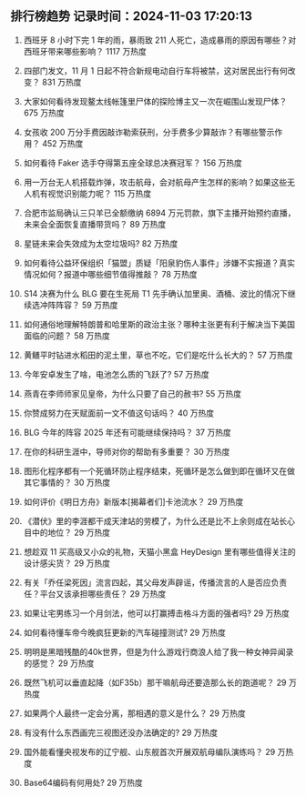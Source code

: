 
## 排行榜趋势 记录时间：2024-11-03 17:20:13
  
  1. 西班牙 8 小时下完 1 年的雨，暴雨致 211 人死亡，造成暴雨的原因有哪些？对西班牙带来哪些影响？ 1117 万热度
    
  2. 四部门发文，11 月 1 日起不符合新规电动自行车将被禁，这对居民出行有何改变？ 831 万热度
    
  3. 大家如何看待发现鳌太线帐篷里尸体的探险博主又一次在崛围山发现尸体？ 675 万热度
    
  4. 女孩收 200 万分手费因敲诈勒索获刑，分手费多少算敲诈？有哪些警示作用？ 452 万热度
    
  5. 如何看待 Faker 选手夺得第五座全球总决赛冠军？ 156 万热度
    
  6. 用一万台无人机搭载炸弹，攻击航母，会对航母产生怎样的影响？如果这些无人机有视觉识别能力呢？ 115 万热度
    
  7. 合肥市监局确认三只羊已全额缴纳 6894 万元罚款，旗下主播开始预约直播，未来会全面恢复直播带货吗？ 89 万热度
    
  8. 星链未来会失效成为太空垃圾吗? 82 万热度
    
  9. 如何看待公益环保组织「猫盟」质疑「阳泉豹伤人事件」涉嫌不实报道？真实情况如何？报道中哪些细节值得推敲？ 78 万热度
    
  10. S14 决赛为什么 BLG 要在生死局 T1 先手确认加里奥、酒桶、波比的情况下继续选冲阵阵容？ 59 万热度
    
  11. 如何通俗地理解特朗普和哈里斯的政治主张？哪种主张更有利于解决当下美国面临的问题？ 58 万热度
    
  12. 黄鳝平时钻进水稻田的泥土里，草也不吃，它们是吃什么长大的？ 57 万热度
    
  13. 今年安卓发生了啥，电池怎么质的飞跃了? 57 万热度
    
  14. 燕青在李师师家见皇帝，为什么只要了自己的赦书? 55 万热度
    
  15. 你赞成努力在天赋面前一文不值这句话吗？ 40 万热度
    
  16. BLG 今年的阵容 2025 年还有可能继续保持吗？ 37 万热度
    
  17. 在你的科研生涯中，导师对你的帮助有多重要？ 30 万热度
    
  18. 图形化程序都有一个死循环防止程序结束，死循环是怎么做到即在循环又在做其它事情的？ 30 万热度
    
  19. 如何评价《明日方舟》新版本[揭幕者们]卡池流水？ 29 万热度
    
  20. 《潜伏》里的李涯都干成天津站的劳模了，为什么还是比不上余则成在站长心目中的地位？ 29 万热度
    
  21. 想趁双 11 买高级又小众的礼物，天猫小黑盒 HeyDesign 里有哪些值得关注的设计感尖货？ 29 万热度
    
  22. 有关「乔任梁死因」流言四起，其父母发声辟谣，传播流言的人是否应负责任？平台又该承担哪些责任？ 29 万热度
    
  23. 如果让宅男练习一个月剑法，他可以打赢搏击格斗方面的强者吗? 29 万热度
    
  24. 如何看待懂车帝今晚疯狂更新的汽车碰撞测试? 29 万热度
    
  25. 明明是黑暗残酷的40k世界，但是为什么游戏行商浪人给了我一种女神异闻录的感觉？ 29 万热度
    
  26. 既然飞机可以垂直起降（如F35b）那干嘛航母还要造那么长的跑道呢？ 29 万热度
    
  27. 如果两个人最终一定会分离，那相遇的意义是什么？ 29 万热度
    
  28. 有没有什么东西画完三视图还没办法确定的? 29 万热度
    
  29. 国外能看懂央视发布的辽宁舰、山东舰首次开展双航母编队演练吗？ 29 万热度
    
  30. Base64编码有何用处? 29 万热度
    